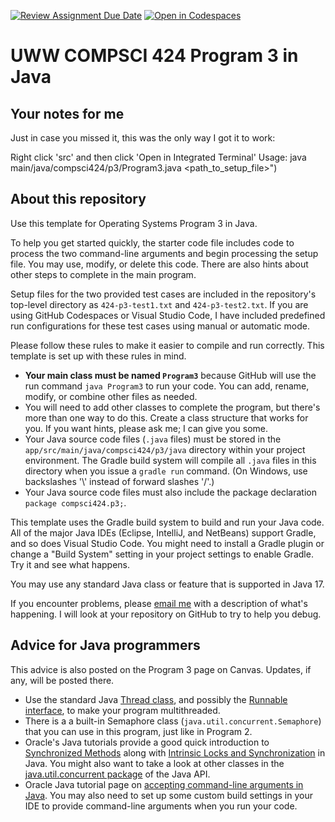 [![Review Assignment Due Date](https://classroom.github.com/assets/deadline-readme-button-24ddc0f5d75046c5622901739e7c5dd533143b0c8e959d652212380cedb1ea36.svg)](https://classroom.github.com/a/0Arn_6wA)
[![Open in Codespaces](https://classroom.github.com/assets/launch-codespace-7f7980b617ed060a017424585567c406b6ee15c891e84e1186181d67ecf80aa0.svg)](https://classroom.github.com/open-in-codespaces?assignment_repo_id=15017322)
# UWW COMPSCI 424 Program 3 in Java

## Your notes for me

Just in case you missed it, this was the only way I got it to work:

Right click 'src' and then click 'Open in Integrated Terminal'
Usage: java main/java/compsci424/p3/Program3.java <mode> <path_to_setup_file>")

## About this repository

Use this template for Operating Systems Program 3 in Java.

To help you get started quickly, the starter code file includes code to process the two command-line arguments and begin processing the setup file. You may use, modify, or delete this code. There are also hints about other steps to complete in the main program.

Setup files for the two provided test cases are included in the repository's top-level directory as `424-p3-test1.txt` and `424-p3-test2.txt`. If you are using GitHub Codespaces or Visual Studio Code, I have included predefined run configurations for these test cases using manual or automatic mode.

Please follow these rules to make it easier to compile and run correctly. This template is set up with these rules in mind.

* **Your main class must be named `Program3`** because GitHub will use the run command `java Program3` to run your code. You can add, rename, modify, or combine other files as needed. 
* You will need to add other classes to complete the program, but there's more than one way to do this. Create a class structure that works for you. If you want hints, please ask me; I can give you some.
* Your Java source code files (`.java` files) must be stored in the `app/src/main/java/compsci424/p3/java` directory within your project environment. The Gradle build system will compile all `.java` files in this directory when you issue a `gradle run` command. (On Windows, use backslashes '\\' instead of forward slashes '/'.)
* Your Java source code files must also include the package declaration `package compsci424.p3;`.

This template uses the Gradle build system to build and run your Java code. All of the major Java IDEs (Eclipse, IntelliJ, and NetBeans) support Gradle, and so does Visual Studio Code. You might need to install a Gradle plugin or change a "Build System" setting in your project settings to enable Gradle. Try it and see what happens.

You may use any standard Java class or feature that is supported in Java 17.

If you encounter problems, please [email me](osterz@uww.edu) with a description of what's happening. I will look at your repository on GitHub to try to help you debug.

## Advice for Java programmers

This advice is also posted on the Program 3 page on Canvas. Updates, if any, will be posted there.

*   Use the standard Java [Thread class](https://docs.oracle.com/en/java/javase/15/docs/api/java.base/java/lang/Thread.html), and possibly the [Runnable interface](https://docs.oracle.com/en/java/javase/15/docs/api/java.base/java/lang/Runnable.html), to make your program multithreaded.
*   There is a a built-in Semaphore class (`java.util.concurrent.Semaphore`) that you can use in this program, just like in Program 2.
*   Oracle's Java tutorials provide a good quick introduction to [Synchronized Methods](https://docs.oracle.com/javase/tutorial/essential/concurrency/syncmeth.html) along with [Intrinsic Locks and Synchronization](https://docs.oracle.com/javase/tutorial/essential/concurrency/locksync.html) in Java. You might also want to take a look at other classes in the [java.util.concurrent package](https://docs.oracle.com/en/java/javase/15/docs/api/java.base/java/util/concurrent/package-summary.html) of the Java API.
*   Oracle Java tutorial page on [accepting command-line arguments in Java](https://docs.oracle.com/javase/tutorial/essential/environment/cmdLineArgs.html). You may also need to set up some custom build settings in your IDE to provide command-line arguments when you run your code.
